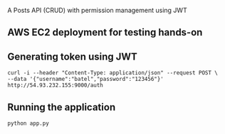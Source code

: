A Posts API (CRUD) with permission management using JWT

## AWS EC2 deployment for testing hands-on
[](http://54.93.232.155:9000/)


## Generating token using JWT
```
curl -i --header "Content-Type: application/json" --request POST \
--data '{"username":"batel","password":"123456"}' http://54.93.232.155:9000/auth
```

## Running the application
```
python app.py
```

